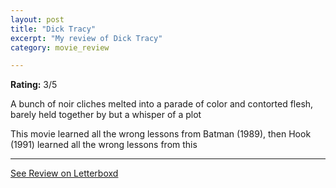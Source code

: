 ```yaml
---
layout: post
title: "Dick Tracy"
excerpt: "My review of Dick Tracy"
category: movie_review

---
```


**Rating:** 3/5

A bunch of noir cliches melted into a parade of color and contorted flesh, barely held together by but a whisper of a plot

This movie learned all the wrong lessons from Batman (1989), then Hook (1991) learned all the wrong lessons from this

<hr>

[See Review on Letterboxd](https://boxd.it/1Pzzop)
